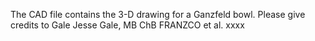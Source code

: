 The CAD file contains the 3-D drawing for a Ganzfeld bowl. Please give credits to 
Gale Jesse Gale, MB ChB FRANZCO et al. xxxx
